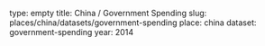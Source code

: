 type: empty
title: China / Government Spending
slug: places/china/datasets/government-spending
place: china
dataset: government-spending
year: 2014
